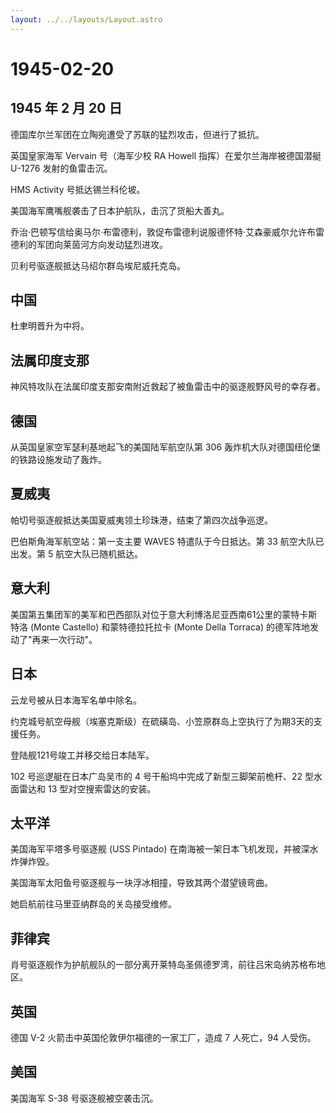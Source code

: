 ```yaml
---
layout: ../../layouts/Layout.astro
---
```


# 1945-02-20

## 1945 年 2 月 20 日

德国库尔兰军团在立陶宛遭受了苏联的猛烈攻击，但进行了抵抗。

英国皇家海军 Vervain 号（海军少校 RA Howell 指挥）在爱尔兰海岸被德国潜艇
U-1276 发射的鱼雷击沉。

HMS Activity 号抵达锡兰科伦坡。

美国海军鹰嘴舰袭击了日本护航队，击沉了货船大善丸。

乔治·巴顿写信给奥马尔·布雷德利，敦促布雷德利说服德怀特·艾森豪威尔允许布雷德利的军团向莱茵河方向发动猛烈进攻。

贝利号驱逐舰抵达马绍尔群岛埃尼威托克岛。

## 中国

杜聿明晋升为中将。

## 法属印度支那

神风特攻队在法属印度支那安南附近救起了被鱼雷击中的驱逐舰野风号的幸存者。

## 德国

从英国皇家空军瑟利基地起飞的美国陆军航空队第 306
轰炸机大队对德国纽伦堡的铁路设施发动了轰炸。

## 夏威夷

帕切号驱逐舰抵达美国夏威夷领土珍珠港，结束了第四次战争巡逻。

巴伯斯角海军航空站：第一支主要 WAVES 特遣队于今日抵达。第 33
航空大队已出发。第 5 航空大队已随机抵达。

## 意大利

美国第五集团军的美军和巴西部队对位于意大利博洛尼亚西南61公里的蒙特卡斯特洛
(Monte Castello) 和蒙特德拉托拉卡 (Monte Della Torraca)
的德军阵地发动了"再来一次行动"。

## 日本

云龙号被从日本海军名单中除名。

约克城号航空母舰（埃塞克斯级）在硫磺岛、小笠原群岛上空执行了为期3天的支援任务。

登陆舰121号竣工并移交给日本陆军。

102 号巡逻艇在日本广岛吴市的 4 号干船坞中完成了新型三脚架前桅杆、22
型水面雷达和 13 型对空搜索雷达的安装。

## 太平洋

美国海军平塔多号驱逐舰 (USS Pintado)
在南海被一架日本飞机发现，并被深水炸弹炸毁。

美国海军太阳鱼号驱逐舰与一块浮冰相撞，导致其两个潜望镜弯曲。

她启航前往马里亚纳群岛的关岛接受维修。

## 菲律宾

肖号驱逐舰作为护航舰队的一部分离开莱特岛圣佩德罗湾，前往吕宋岛纳苏格布地区。

## 英国

德国 V-2 火箭击中英国伦敦伊尔福德的一家工厂，造成 7 人死亡，94 人受伤。

## 美国

美国海军 S-38 号驱逐舰被空袭击沉。